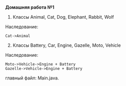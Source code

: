 **Домашняя работа №1**

1. Классы Animal, Cat, Dog, Elephant, Rabbit, Wolf

Наследование: 

    Cat->Animal
2. Классы Battery, Car, Engine, Gazelle, Moto, Vehicle

Наследование: 

    Moto->Vehicle->Engine + Battery
    Gazelle->Vehicle->Engine + Battery
главный файл: Main.java.
